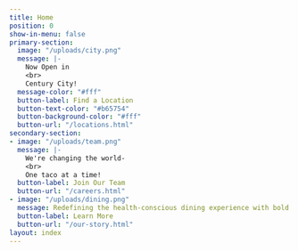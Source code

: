 ```yaml
---
title: Home
position: 0
show-in-menu: false
primary-section:
  image: "/uploads/city.png"
  message: |-
    Now Open in
    <br>
    Century City!
  message-color: "#fff"
  button-label: Find a Location
  button-text-color: "#b65754"
  button-background-color: "#fff"
  button-url: "/locations.html"
secondary-section:
- image: "/uploads/team.png"
  message: |-
    We're changing the world-
    <br>
    One taco at a time!
  button-label: Join Our Team
  button-url: "/careers.html"
- image: "/uploads/dining.png"
  message: Redefining the health-conscious dining experience with bold flavours
  button-label: Learn More
  button-url: "/our-story.html"
layout: index
---
```



